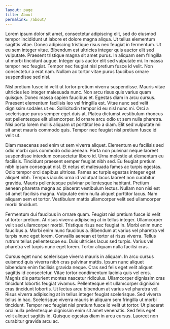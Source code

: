 ```yaml
---
layout: page
title: About
permalink: /about/
---
```


Lorem ipsum dolor sit amet, consectetur adipiscing elit, sed do eiusmod tempor
incididunt ut labore et dolore magna aliqua. Ut tellus elementum sagittis
vitae. Donec adipiscing tristique risus nec feugiat in fermentum. Ut eu sem
integer vitae. Bibendum est ultricies integer quis auctor elit sed vulputate.
Praesent tristique magna sit amet purus. In aliquam sem fringilla ut morbi
tincidunt augue. Integer quis auctor elit sed vulputate mi. In massa tempor nec
feugiat. Tempor nec feugiat nisl pretium fusce id velit. Non consectetur a erat
nam. Nullam ac tortor vitae purus faucibus ornare suspendisse sed nisi.

Nisl pretium fusce id velit ut tortor pretium viverra suspendisse. Mauris vitae
ultricies leo integer malesuada nunc. Non arcu risus quis varius quam quisque.
Donec massa sapien faucibus et. Egestas diam in arcu cursus. Praesent elementum
facilisis leo vel fringilla est. Vitae nunc sed velit dignissim sodales ut eu.
Sollicitudin tempor id eu nisl nunc mi. Orci a scelerisque purus semper eget
duis at. Platea dictumst vestibulum rhoncus est pellentesque elit ullamcorper.
Id ornare arcu odio ut sem nulla pharetra. Nisi porta lorem mollis aliquam ut
porttitor leo a diam. Elit sed vulputate mi sit amet mauris commodo quis.
Tempor nec feugiat nisl pretium fusce id velit ut.

Diam maecenas sed enim ut sem viverra aliquet. Elementum eu facilisis sed odio
morbi quis commodo odio aenean. Porta non pulvinar neque laoreet suspendisse
interdum consectetur libero id. Urna molestie at elementum eu facilisis.
Tincidunt praesent semper feugiat nibh sed. Eu feugiat pretium nibh ipsum
consequat nisl. Et netus et malesuada fames ac turpis egestas. Odio tempor orci
dapibus ultrices. Fames ac turpis egestas integer eget aliquet nibh. Tempus
iaculis urna id volutpat lacus laoreet non curabitur gravida. Mauris
pellentesque pulvinar pellentesque habitant. Pretium aenean pharetra magna ac
placerat vestibulum lectus. Nullam non nisi est sit amet facilisis magna.
Vulputate enim nulla aliquet porttitor lacus. Nam aliquam sem et tortor.
Vestibulum mattis ullamcorper velit sed ullamcorper morbi tincidunt.

Fermentum dui faucibus in ornare quam. Feugiat nisl pretium fusce id velit ut
tortor pretium. At risus viverra adipiscing at in tellus integer. Ullamcorper
velit sed ullamcorper morbi. Tristique risus nec feugiat in. Morbi enim nunc
faucibus a. Morbi enim nunc faucibus a. Bibendum at varius vel pharetra vel
turpis nunc eget lorem. Convallis aenean et tortor at risus viverra. Tellus
rutrum tellus pellentesque eu. Duis ultricies lacus sed turpis. Varius vel
pharetra vel turpis nunc eget lorem. Tortor aliquam nulla facilisi cras.

Cursus eget nunc scelerisque viverra mauris in aliquam. In arcu cursus euismod
quis viverra nibh cras pulvinar mattis. Ipsum nunc aliquet bibendum enim
facilisis gravida neque. Cras sed felis eget velit aliquet sagittis id
consectetur. Vitae tortor condimentum lacinia quis vel eros. Magnis dis
parturient montes nascetur ridiculus. Ullamcorper dignissim cras tincidunt
lobortis feugiat vivamus. Pellentesque elit ullamcorper dignissim cras
tincidunt lobortis. Ut lectus arcu bibendum at varius vel pharetra vel. Risus
viverra adipiscing at in tellus integer feugiat scelerisque. Sed viverra tellus
in hac. Scelerisque viverra mauris in aliquam sem fringilla ut morbi tincidunt.
Tempor nec feugiat nisl pretium fusce id velit ut tortor. Ut placerat orci
nulla pellentesque dignissim enim sit amet venenatis. Sed felis eget velit
aliquet sagittis id. Quisque egestas diam in arcu cursus. Laoreet non curabitur
gravida arcu ac.

